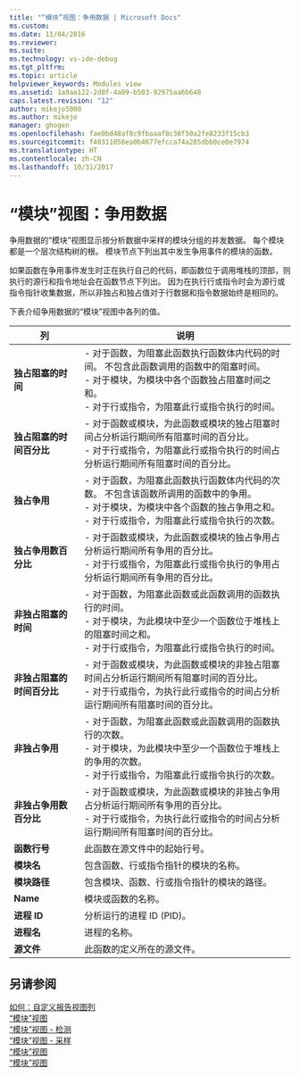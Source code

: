 ```yaml
---
title: "“模块”视图：争用数据 | Microsoft Docs"
ms.custom: 
ms.date: 11/04/2016
ms.reviewer: 
ms.suite: 
ms.technology: vs-ide-debug
ms.tgt_pltfrm: 
ms.topic: article
helpviewer_keywords: Modules view
ms.assetid: 1a9aa122-2d8f-4a09-b503-92975aa6b648
caps.latest.revision: "12"
author: mikejo5000
ms.author: mikejo
manager: ghogen
ms.openlocfilehash: fae0bd48af8c9fbaaaf8c38f50a2fe8233f15cb3
ms.sourcegitcommit: f40311056ea0b4677efcca74a285dbb0ce0e7974
ms.translationtype: HT
ms.contentlocale: zh-CN
ms.lasthandoff: 10/31/2017
---
```

# <a name="modules-view---contention-data"></a>“模块”视图：争用数据
争用数据的“模块”视图显示按分析数据中采样的模块分组的并发数据。 每个模块都是一个层次结构树的根。 模块节点下列出其中发生争用事件的模块的函数。  
  
 如果函数在争用事件发生时正在执行自己的代码，即函数位于调用堆栈的顶部，则执行的源行和指令地址会在函数节点下列出。 因为在执行行或指令时会为源行或指令指针收集数据，所以非独占和独占值对于行数据和指令数据始终是相同的。  
  
 下表介绍争用数据的“模块”视图中各列的值。  
  
|列|说明|  
|------------|-----------------|  
|**独占阻塞的时间**|-   对于函数，为阻塞此函数执行函数体内代码的时间。 不包含此函数调用的函数中的阻塞时间。<br />-   对于模块，为模块中各个函数独占阻塞时间之和。<br />-   对于行或指令，为阻塞此行或指令执行的时间。|  
|**独占阻塞的时间百分比**|-   对于函数或模块，为此函数或模块的独占阻塞时间占分析运行期间所有阻塞时间的百分比。<br />-   对于行或指令，为阻塞此行或指令执行的时间占分析运行期间所有阻塞时间的百分比。|  
|**独占争用**|-   对于函数，为阻塞此函数执行函数体内代码的次数。 不包含该函数所调用的函数中的争用。<br />-   对于模块，为模块中各个函数的独占争用之和。<br />-   对于行或指令，为阻塞此行或指令执行的次数。|  
|**独占争用数百分比**|-   对于函数或模块，为此函数或模块的独占争用占分析运行期间所有争用的百分比。<br />-   对于行或指令，为阻塞此行或指令执行的争用占分析运行期间所有争用的百分比。|  
|**非独占阻塞的时间**|-   对于函数，为阻塞此函数或此函数调用的函数执行的时间。<br />-   对于模块，为此模块中至少一个函数位于堆栈上的阻塞时间之和。<br />-   对于行或指令，为阻塞此行或指令执行的时间。|  
|**非独占阻塞的时间百分比**|-   对于函数或模块，为此函数或模块的非独占阻塞时间占分析运行期间所有阻塞时间的百分比。<br />-   对于行或指令，为执行此行或指令的时间占分析运行期间所有阻塞时间的百分比。|  
|**非独占争用**|-   对于函数，为阻塞此函数或此函数调用的函数执行的次数。<br />-   对于模块，为此模块中至少一个函数位于堆栈上的争用的次数。<br />-   对于行或指令，为阻塞此行或指令执行的次数。|  
|**非独占争用数百分比**|-   对于函数或模块，为此函数或模块的非独占争用占分析运行期间所有争用的百分比。<br />-   对于行或指令，为执行此行或指令的时间占分析运行期间所有阻塞时间的百分比。|  
|**函数行号**|此函数在源文件中的起始行号。|  
|**模块名**|包含函数、行或指令指针的模块的名称。|  
|**模块路径**|包含模块、函数、行或指令指针的模块的路径。|  
|**Name**|模块或函数的名称。|  
|**进程 ID**|分析运行的进程 ID (PID)。|  
|**进程名**|进程的名称。|  
|**源文件**|此函数的定义所在的源文件。|  
  
## <a name="see-also"></a>另请参阅  
 [如何：自定义报告视图列](../profiling/how-to-customize-report-view-columns.md)   
 [“模块”视图](../profiling/modules-view.md)   
 [“模块”视图 - 检测](../profiling/modules-view-dotnet-memory-instrumentation-data.md)   
 [“模块”视图 - 采样](../profiling/modules-view-dotnet-memory-sampling-data.md)   
 [“模块”视图](../profiling/modules-view-instrumentation-data.md)   
 [“模块”视图](../profiling/modules-view-sampling-data.md)